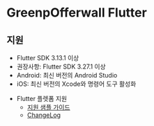 # GreenpOfferwall Flutter

## 지원
* Flutter SDK 3.13.1 이상
* 권장사항: Flutter SDK 3.27.1 이상
* Android: 최신 버전의 Android Studio
* iOS: 최신 버전의 Xcode와 명령어 도구 활성화

- Flutter 플렛폼 지원
    - [지원 샘플 가이드](https://github.com/rnd-adforus/GreenPOfferWall_Flutter_Sample/wiki/GreenP-OfferWall-Flutter-Plugin-Guide)
    - [ChangeLog](https://github.com/rnd-adforus/GreenPOfferWall_Flutter_Sample/wiki/Change-Log)
